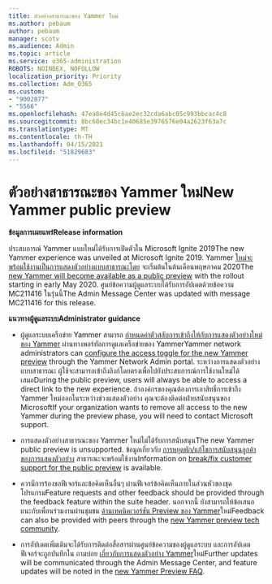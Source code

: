 ```yaml
---
title: ตัวอย่างสาธารณะของ Yammer ใหม่
ms.author: pebaum
author: pebaum
manager: scotv
ms.audience: Admin
ms.topic: article
ms.service: o365-administration
ROBOTS: NOINDEX, NOFOLLOW
localization_priority: Priority
ms.collection: Adm_O365
ms.custom:
- "9002877"
- "5566"
ms.openlocfilehash: 47ea8e4d45c6ae2ec32cda6abc05c993bbcac4c8
ms.sourcegitcommit: 8bc60ec34bc1e40685e3976576e04a2623f63a7c
ms.translationtype: MT
ms.contentlocale: th-TH
ms.lasthandoff: 04/15/2021
ms.locfileid: "51829683"
---
```

# <a name="new-yammer-public-preview"></a><span data-ttu-id="f4da2-102">ตัวอย่างสาธารณะของ Yammer ใหม่</span><span class="sxs-lookup"><span data-stu-id="f4da2-102">New Yammer public preview</span></span>

<span data-ttu-id="f4da2-103">**ข้อมูลการเผยแพร่**</span><span class="sxs-lookup"><span data-stu-id="f4da2-103">**Release information**</span></span>

<span data-ttu-id="f4da2-104">ประสบการณ์ Yammer แบบใหม่ได้รับการเปิดตัวใน Microsoft Ignite 2019</span><span class="sxs-lookup"><span data-stu-id="f4da2-104">The new Yammer experience was unveiled at Microsoft Ignite 2019.</span></span> <span data-ttu-id="f4da2-105">Yammer [ใหม่จะพร้อมใช้งานเป็นการแสดงตัวอย่างแบบสาธารณะโดย](https://docs.microsoft.com/yammer/get-started-with-yammer/newyammer-faq) จะเริ่มต้นในต้นเดือนพฤษภาคม 2020</span><span class="sxs-lookup"><span data-stu-id="f4da2-105">The [new Yammer will become available as a public preview](https://docs.microsoft.com/yammer/get-started-with-yammer/newyammer-faq) with the rollout starting in early May 2020.</span></span> <span data-ttu-id="f4da2-106">ศูนย์ข้อความผู้ดูแลระบบได้รับการอัปเดตด้วยข้อความ MC211416 ในรุ่นนี้</span><span class="sxs-lookup"><span data-stu-id="f4da2-106">The Admin Message Center was updated with message MC211416 for this release.</span></span>

<span data-ttu-id="f4da2-107">**แนวทางผู้ดูแลระบบ**</span><span class="sxs-lookup"><span data-stu-id="f4da2-107">**Administrator guidance**</span></span>

- <span data-ttu-id="f4da2-108">ผู้ดูแลระบบเครือข่าย Yammer สามารถ [กําหนดค่าตัวสลับการเข้าถึงให้กับการแสดงตัวอย่างใหม่ของ Yammer](https://docs.microsoft.com/yammer/get-started-with-yammer/administrative-settings-opt-in-newyammer) ผ่านทางพอร์ทัลการดูแลเครือข่ายของ Yammer</span><span class="sxs-lookup"><span data-stu-id="f4da2-108">Yammer network administrators can [configure the access toggle for the new Yammer preview](https://docs.microsoft.com/yammer/get-started-with-yammer/administrative-settings-opt-in-newyammer) through the Yammer Network Admin portal.</span></span> <span data-ttu-id="f4da2-109">ระหว่างการแสดงตัวอย่างแบบสาธารณะ ผู้ใช้จะสามารถเข้าถึงลิงก์โดยตรงเพื่อไปยังประสบการณ์การใช้งานใหม่ได้เสมอ</span><span class="sxs-lookup"><span data-stu-id="f4da2-109">During the public preview, users will always be able to access a direct link to the new experience.</span></span> <span data-ttu-id="f4da2-110">ถ้าองค์กรของคุณต้องการเอาสิทธิ์การเข้าถึง Yammer ใหม่ออกในระหว่างช่วงแสดงตัวอย่าง คุณจะต้องติดต่อฝ่ายสนับสนุนของ Microsoft</span><span class="sxs-lookup"><span data-stu-id="f4da2-110">If your organization wants to remove all access to the new Yammer during the preview phase, you will need to contact Microsoft support.</span></span>

- <span data-ttu-id="f4da2-111">การแสดงตัวอย่างสาธารณะของ Yammer ใหม่ไม่ได้รับการสนับสนุน</span><span class="sxs-lookup"><span data-stu-id="f4da2-111">The new Yammer public preview is unsupported.</span></span> <span data-ttu-id="f4da2-112">ข้อมูลเกี่ยวกับ [การหยุดพัก/แก้ไขการสนับสนุนลูกค้าของการแสดงตัวอย่าง](https://docs.microsoft.com/yammer/get-started-with-yammer/newyammer-faq#yammer-preview-customer-support) สาธารณะจะพร้อมใช้งาน</span><span class="sxs-lookup"><span data-stu-id="f4da2-112">Information on [break/fix customer support for the public preview](https://docs.microsoft.com/yammer/get-started-with-yammer/newyammer-faq#yammer-preview-customer-support) is available.</span></span>

- <span data-ttu-id="f4da2-113">ควรมีการร้องขอฟีเจอร์และข้อคิดเห็นอื่นๆ ผ่านฟีเจอร์ข้อคิดเห็นภายในส่วนหัวของชุดโปรแกรม</span><span class="sxs-lookup"><span data-stu-id="f4da2-113">Feature requests and other feedback should be provided through the feedback feature within the suite header.</span></span> <span data-ttu-id="f4da2-114">นอกจากนี้ ยังสามารถให้ข้อเสนอแนะกับเพื่อนร่วมงานผ่านชุมชน [ด้านเทคนิคเวอร์ชัน Preview ของ Yammer](https://techcommunity.microsoft.com/t5/new-yammer-preview/bd-p/NewYammerPreview)ใหม่</span><span class="sxs-lookup"><span data-stu-id="f4da2-114">Feedback can also be provided with peers through the [new Yammer preview tech community](https://techcommunity.microsoft.com/t5/new-yammer-preview/bd-p/NewYammerPreview).</span></span>

- <span data-ttu-id="f4da2-115">การอัปเดตเพิ่มเติมจะได้รับการติดต่อสื่อสารผ่านศูนย์ข้อความของผู้ดูแลระบบ และการอัปเดตฟีเจอร์จะถูกบันทึกใน ถามบ่อย [เกี่ยวกับการแสดงตัวอย่าง Yammer](https://docs.microsoft.com/yammer/get-started-with-yammer/newyammer-faq)ใหม่</span><span class="sxs-lookup"><span data-stu-id="f4da2-115">Further updates will be communicated through the Admin Message Center, and feature updates will be noted in the [new Yammer Preview FAQ](https://docs.microsoft.com/yammer/get-started-with-yammer/newyammer-faq).</span></span>
